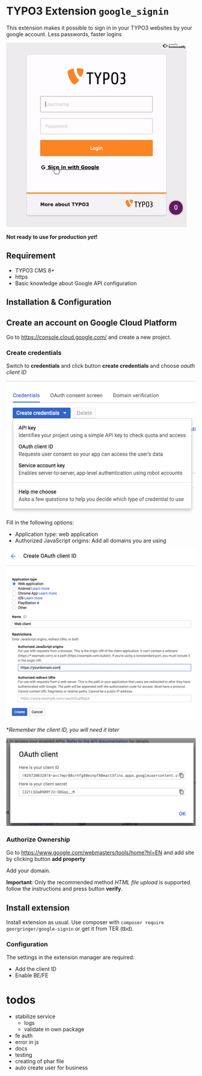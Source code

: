 # TYPO3 Extension `google_signin`

This extension makes it possible to sign in in your TYPO3 websites by your google account. Less passwords, faster logins

![google_signin.gif](Resources/Public/Documentation/Screenshots/google_signin.gif)

**Not ready to use for production *yet*!**

## Requirement

- TYPO3 CMS 8+
- https
- Basic knowledge about Google API configuration

## Installation & Configuration

## Create an account on Google Cloud Platform

Go to https://console.cloud.google.com/ and create a new project.

### Create credentials

Switch to **credentials** and click button **create credentials** and choose *oauth client ID*

![step-create-credentials.png](Resources/Public/Documentation/Screenshots/step-create-credentials.png)

Fill in the following options:

- Application type: web application
- Authorized JavaScript origins: Add all domains you are using

![step-create-client.png](Resources/Public/Documentation/Screenshots/step-create-client.png)

**Remember the client ID, you will need it later*

![step-oauth-client-created.png](Resources/Public/Documentation/Screenshots/step-oauth-client-created.png)

### Authorize Ownership

Go to https://www.google.com/webmasters/tools/home?hl=EN and add site by clicking button **add property**

Add your domain.

**Important**: Only the recommended method *HTML file upload* is supported. follow the instructions and press button **verify**.

## Install extension

Install extension as usual. Use composer with `composer require georgringer/google-signin` or get it from TER (tbd).

### Configuration

The settings in the extension manager are required:

- Add the client ID
- Enable BE/FE

# todos

- stabilize service
    - logs
    - validate in own package
- fe auth
- error in js
- docs
- testing
- creating of phar file
- auto create user for business
